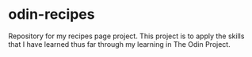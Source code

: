 # odin-recipes
Repository for my recipes page project.
This project is to apply the skills that I have learned thus far through my learning in The Odin Project.